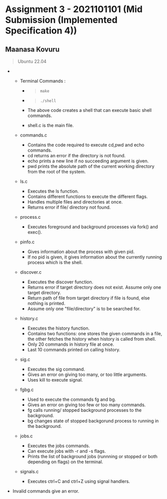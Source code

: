 # Assignment 3 -  2021101101  (Mid Submission (Implemented Specification 4))


## Maanasa Kovuru

> Ubuntu 22.04
*  
    * Terminal Commands :
    
        * > `make `
        * > `./shell` 
        * The above code creates a shell that can execute basic shell commands.

        * shell.c is the main file. 
    
    * commands.c

        * Contains the code required to execute cd,pwd and echo commands.
        * cd returns an error if the directory is not found.
        * echo prints a new line if no succeeding argument is given.
        * pwd prints the absolute path of the current working directory from the root of the system.
        
    * ls.c
        * Executes the ls function.
        * Contains different functions to execute the different flags.
        * Handles multiple files and directories at once.
        * Returns error if file/ directory not found.

    * process.c
        * Executes foreground and background processes via fork() and exec().

    * pinfo.c
        * Gives information about the process with given pid.
        * If no pid is given, it gives information about the currently running process which is the shell.

    * discover.c
        * Executes the discover function.
        * Returns error if target directory does not exist. Assume only one target directory. 
        * Return path of file from target directory if file is found, else nothing is printed.
        * Assume only one "file/directory" is to be searched for.
    
    * history.c
        * Executes the history function.
        * Contains two functions: one stores the given commands in a file, the other fetches the history when history is called from shell.
        * Only 20 commands in history file at once.
        * Last 10 commands printed on calling history.

    * sig.c
        * Executes the sig command.
        * Gives an error on giving too many, or too little arguments.
        * Uses kill to execute signal.
    
    * fgbg.c
        * Used to execute the commands fg and bg.
        * Gives an error on giving too few or too many commands.
        * fg calls running/ stopped background processes to the background.
        * bg changes state of stopped backgorund process to running in the background.

    * jobs.c
        * Executes the jobs commands.
        * Can execute jobs with -r and -s flags.
        * Prints the list of background jobs (runnning or stopped or both depending on flags) on the terminal.

    * signals.c
        * Executes ctrl+C and ctrl+Z using signal handlers.

* Invalid commands give an error.